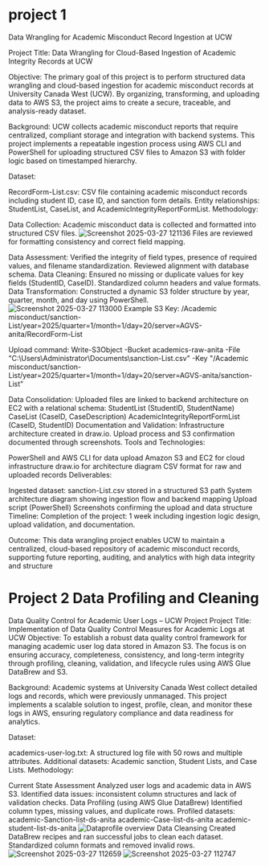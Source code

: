 # project 1
Data Wrangling for Academic Misconduct Record Ingestion at UCW

Project Title: Data Wrangling for Cloud-Based Ingestion of Academic Integrity Records at UCW

Objective: The primary goal of this project is to perform structured data wrangling and cloud-based ingestion for academic misconduct records at University Canada West (UCW). By organizing, transforming, and uploading data to AWS S3, the project aims to create a secure, traceable, and analysis-ready dataset.

Background: UCW collects academic misconduct reports that require centralized, compliant storage and integration with backend systems. This project implements a repeatable ingestion process using AWS CLI and PowerShell for uploading structured CSV files to Amazon S3 with folder logic based on timestamped hierarchy.

Dataset:

RecordForm-List.csv: CSV file containing academic misconduct records including student ID, case ID, and sanction form details.
Entity relationships: StudentList, CaseList, and AcademicIntegrityReportFormList.
Methodology:

Data Collection:
Academic misconduct data is collected and formatted into structured CSV files.
![Screenshot 2025-03-27 121136](https://github.com/user-attachments/assets/902f12ca-8189-4dca-a851-4fc3a7536f56)
Files are reviewed for formatting consistency and correct field mapping.

Data Assessment:
Verified the integrity of field types, presence of required values, and filename standardization.
Reviewed alignment with database schema.
Data Cleaning:
Ensured no missing or duplicate values for key fields (StudentID, CaseID).
Standardized column headers and value formats.
Data Transformation:
Constructed a dynamic S3 folder structure by year, quarter, month, and day using PowerShell.
![Screenshot 2025-03-27 113000](https://github.com/user-attachments/assets/8a1a15dd-e6ac-407b-a3c2-4dbf6423f5b7)
Example S3 Key: /Academic misconduct/sanction-List/year=2025/quarter=1/month=1/day=20/server=AGVS-anita/RecordForm-List

Upload command: Write-S3Object -Bucket academics-raw-anita -File "C:\Users\Administrator\Documents\sanction-List.csv" -Key "/Academic misconduct/sanction-List/year=2025/quarter=1/month=1/day=20/server=AGVS-anita/sanction-List"

Data Consolidation:
Uploaded files are linked to backend architecture on EC2 with a relational schema:
StudentList (StudentID, StudentName)
CaseList (CaseID, CaseDescription)
AcademicIntegrityReportFormList (CaseID, StudentID)
Documentation and Validation:
Infrastructure architecture created in draw.io.
Upload process and S3 confirmation documented through screenshots.
Tools and Technologies:

PowerShell and AWS CLI for data upload
Amazon S3 and EC2 for cloud infrastructure
draw.io for architecture diagram
CSV format for raw and uploaded records
Deliverables:

Ingested dataset: sanction-List.csv stored in a structured S3 path
System architecture diagram showing ingestion flow and backend mapping
Upload script (PowerShell)
Screenshots confirming the upload and data structure
Timeline: Completion of the project: 1 week including ingestion logic design, upload validation, and documentation.

Outcome: This data wrangling project enables UCW to maintain a centralized, cloud-based repository of academic misconduct records, supporting future reporting, auditing, and analytics with high data integrity and structure

# Project 2 Data Profiling and Cleaning
Data Quality Control for Academic User Logs – UCW Project
Project Title: Implementation of Data Quality Control Measures for Academic Logs at UCW
Objective:
To establish a robust data quality control framework for managing academic user log data stored in Amazon S3. The focus is on ensuring accuracy, completeness, consistency, and long-term integrity through profiling, cleaning, validation, and lifecycle rules using AWS Glue DataBrew and S3.

Background:
Academic systems at University Canada West collect detailed logs and records, which were previously unmanaged. This project implements a scalable solution to ingest, profile, clean, and monitor these logs in AWS, ensuring regulatory compliance and data readiness for analytics.

Dataset:

academics-user-log.txt: A structured log file with 50 rows and multiple attributes.
Additional datasets: Academic sanction, Student Lists, and Case Lists.
Methodology:

Current State Assessment
Analyzed user logs and academic data in AWS S3.
Identified data issues: inconsistent column structures and lack of validation checks.
Data Profiling (using AWS Glue DataBrew)
Identified column types, missing values, and duplicate rows.
Profiled datasets:
academic-Sanction-list-ds-anita
academic-Case-list-ds-anita
academic-student-list-ds-anita
![Dataprofile overview](https://github.com/user-attachments/assets/68a36fd6-7abc-4112-9e88-1f907093dbef)
Data Cleansing
Created DataBrew recipes and ran successful jobs to clean each dataset.
Standardized column formats and removed invalid rows.
![Screenshot 2025-03-27 112659](https://github.com/user-attachments/assets/c8ffb874-0039-4543-8226-c73b6f730a78)
![Screenshot 2025-03-27 112747](https://github.com/user-attachments/assets/0a73f148-0d81-45e0-b8e4-601c90bacdc2)




